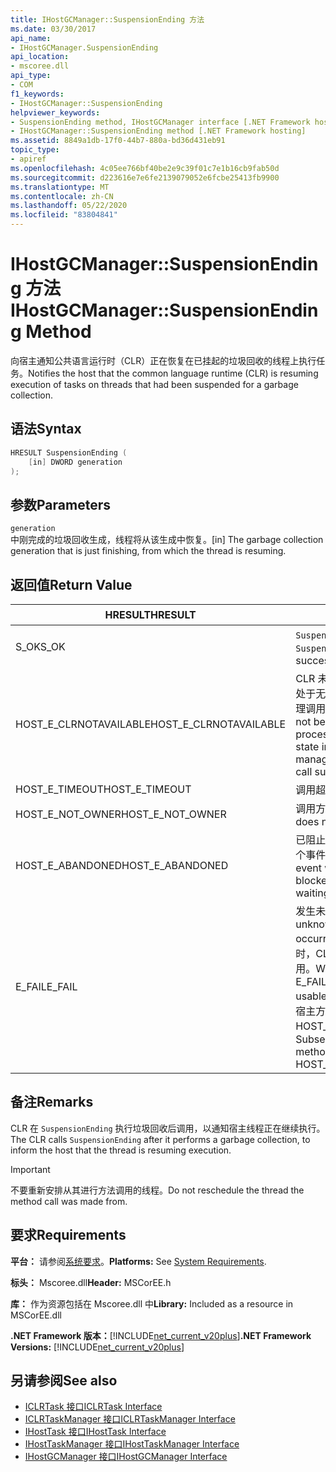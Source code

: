```yaml
---
title: IHostGCManager::SuspensionEnding 方法
ms.date: 03/30/2017
api_name:
- IHostGCManager.SuspensionEnding
api_location:
- mscoree.dll
api_type:
- COM
f1_keywords:
- IHostGCManager::SuspensionEnding
helpviewer_keywords:
- SuspensionEnding method, IHostGCManager interface [.NET Framework hosting]
- IHostGCManager::SuspensionEnding method [.NET Framework hosting]
ms.assetid: 8849a1db-17f0-44b7-880a-bd36d431eb91
topic_type:
- apiref
ms.openlocfilehash: 4c05ee766bf40be2e9c39f01c7e1b16cb9fab50d
ms.sourcegitcommit: d223616e7e6fe2139079052e6fcbe25413fb9900
ms.translationtype: MT
ms.contentlocale: zh-CN
ms.lasthandoff: 05/22/2020
ms.locfileid: "83804841"
---
```

# <a name="ihostgcmanagersuspensionending-method"></a><span data-ttu-id="10129-102">IHostGCManager::SuspensionEnding 方法</span><span class="sxs-lookup"><span data-stu-id="10129-102">IHostGCManager::SuspensionEnding Method</span></span>
<span data-ttu-id="10129-103">向宿主通知公共语言运行时（CLR）正在恢复在已挂起的垃圾回收的线程上执行任务。</span><span class="sxs-lookup"><span data-stu-id="10129-103">Notifies the host that the common language runtime (CLR) is resuming execution of tasks on threads that had been suspended for a garbage collection.</span></span>  
  
## <a name="syntax"></a><span data-ttu-id="10129-104">语法</span><span class="sxs-lookup"><span data-stu-id="10129-104">Syntax</span></span>  
  
```cpp  
HRESULT SuspensionEnding (  
    [in] DWORD generation  
);  
```  
  
## <a name="parameters"></a><span data-ttu-id="10129-105">参数</span><span class="sxs-lookup"><span data-stu-id="10129-105">Parameters</span></span>  
 `generation`  
 <span data-ttu-id="10129-106">中刚完成的垃圾回收生成，线程将从该生成中恢复。</span><span class="sxs-lookup"><span data-stu-id="10129-106">[in] The garbage collection generation that is just finishing, from which the thread is resuming.</span></span>  
  
## <a name="return-value"></a><span data-ttu-id="10129-107">返回值</span><span class="sxs-lookup"><span data-stu-id="10129-107">Return Value</span></span>  
  
|<span data-ttu-id="10129-108">HRESULT</span><span class="sxs-lookup"><span data-stu-id="10129-108">HRESULT</span></span>|<span data-ttu-id="10129-109">说明</span><span class="sxs-lookup"><span data-stu-id="10129-109">Description</span></span>|  
|-------------|-----------------|  
|<span data-ttu-id="10129-110">S_OK</span><span class="sxs-lookup"><span data-stu-id="10129-110">S_OK</span></span>|<span data-ttu-id="10129-111">`SuspensionEnding`已成功返回。</span><span class="sxs-lookup"><span data-stu-id="10129-111">`SuspensionEnding` returned successfully.</span></span>|  
|<span data-ttu-id="10129-112">HOST_E_CLRNOTAVAILABLE</span><span class="sxs-lookup"><span data-stu-id="10129-112">HOST_E_CLRNOTAVAILABLE</span></span>|<span data-ttu-id="10129-113">CLR 未加载到进程中，或 CLR 处于无法运行托管代码或成功处理调用的状态。</span><span class="sxs-lookup"><span data-stu-id="10129-113">The CLR has not been loaded into a process, or the CLR is in a state in which it cannot run managed code or process the call successfully.</span></span>|  
|<span data-ttu-id="10129-114">HOST_E_TIMEOUT</span><span class="sxs-lookup"><span data-stu-id="10129-114">HOST_E_TIMEOUT</span></span>|<span data-ttu-id="10129-115">调用超时。</span><span class="sxs-lookup"><span data-stu-id="10129-115">The call timed out.</span></span>|  
|<span data-ttu-id="10129-116">HOST_E_NOT_OWNER</span><span class="sxs-lookup"><span data-stu-id="10129-116">HOST_E_NOT_OWNER</span></span>|<span data-ttu-id="10129-117">调用方不拥有该锁。</span><span class="sxs-lookup"><span data-stu-id="10129-117">The caller does not own the lock.</span></span>|  
|<span data-ttu-id="10129-118">HOST_E_ABANDONED</span><span class="sxs-lookup"><span data-stu-id="10129-118">HOST_E_ABANDONED</span></span>|<span data-ttu-id="10129-119">已阻止的线程或纤程正在等待某个事件时，该事件被取消。</span><span class="sxs-lookup"><span data-stu-id="10129-119">An event was canceled while a blocked thread or fiber was waiting on it.</span></span>|  
|<span data-ttu-id="10129-120">E_FAIL</span><span class="sxs-lookup"><span data-stu-id="10129-120">E_FAIL</span></span>|<span data-ttu-id="10129-121">发生未知的灾难性故障。</span><span class="sxs-lookup"><span data-stu-id="10129-121">An unknown catastrophic failure occurred.</span></span> <span data-ttu-id="10129-122">当方法返回 E_FAIL 时，CLR 在该进程内将不再可用。</span><span class="sxs-lookup"><span data-stu-id="10129-122">When a method returns E_FAIL, the CLR is no longer usable within the process.</span></span> <span data-ttu-id="10129-123">对宿主方法的后续调用会返回 HOST_E_CLRNOTAVAILABLE。</span><span class="sxs-lookup"><span data-stu-id="10129-123">Subsequent calls to hosting methods return HOST_E_CLRNOTAVAILABLE.</span></span>|  
  
## <a name="remarks"></a><span data-ttu-id="10129-124">备注</span><span class="sxs-lookup"><span data-stu-id="10129-124">Remarks</span></span>  
 <span data-ttu-id="10129-125">CLR 在 `SuspensionEnding` 执行垃圾回收后调用，以通知宿主线程正在继续执行。</span><span class="sxs-lookup"><span data-stu-id="10129-125">The CLR calls `SuspensionEnding` after it performs a garbage collection, to inform the host that the thread is resuming execution.</span></span>  
  
> [!IMPORTANT]
> <span data-ttu-id="10129-126">不要重新安排从其进行方法调用的线程。</span><span class="sxs-lookup"><span data-stu-id="10129-126">Do not reschedule the thread the method call was made from.</span></span>  
  
## <a name="requirements"></a><span data-ttu-id="10129-127">要求</span><span class="sxs-lookup"><span data-stu-id="10129-127">Requirements</span></span>  
 <span data-ttu-id="10129-128">**平台：** 请参阅[系统要求](../../get-started/system-requirements.md)。</span><span class="sxs-lookup"><span data-stu-id="10129-128">**Platforms:** See [System Requirements](../../get-started/system-requirements.md).</span></span>  
  
 <span data-ttu-id="10129-129">**标头：** Mscoree.dll</span><span class="sxs-lookup"><span data-stu-id="10129-129">**Header:** MSCorEE.h</span></span>  
  
 <span data-ttu-id="10129-130">**库：** 作为资源包括在 Mscoree.dll 中</span><span class="sxs-lookup"><span data-stu-id="10129-130">**Library:** Included as a resource in MSCorEE.dll</span></span>  
  
 <span data-ttu-id="10129-131">**.NET Framework 版本：**[!INCLUDE[net_current_v20plus](../../../../includes/net-current-v20plus-md.md)]</span><span class="sxs-lookup"><span data-stu-id="10129-131">**.NET Framework Versions:** [!INCLUDE[net_current_v20plus](../../../../includes/net-current-v20plus-md.md)]</span></span>  
  
## <a name="see-also"></a><span data-ttu-id="10129-132">另请参阅</span><span class="sxs-lookup"><span data-stu-id="10129-132">See also</span></span>

- [<span data-ttu-id="10129-133">ICLRTask 接口</span><span class="sxs-lookup"><span data-stu-id="10129-133">ICLRTask Interface</span></span>](iclrtask-interface.md)
- [<span data-ttu-id="10129-134">ICLRTaskManager 接口</span><span class="sxs-lookup"><span data-stu-id="10129-134">ICLRTaskManager Interface</span></span>](iclrtaskmanager-interface.md)
- [<span data-ttu-id="10129-135">IHostTask 接口</span><span class="sxs-lookup"><span data-stu-id="10129-135">IHostTask Interface</span></span>](ihosttask-interface.md)
- [<span data-ttu-id="10129-136">IHostTaskManager 接口</span><span class="sxs-lookup"><span data-stu-id="10129-136">IHostTaskManager Interface</span></span>](ihosttaskmanager-interface.md)
- [<span data-ttu-id="10129-137">IHostGCManager 接口</span><span class="sxs-lookup"><span data-stu-id="10129-137">IHostGCManager Interface</span></span>](ihostgcmanager-interface.md)

